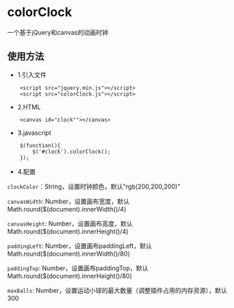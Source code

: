 # colorClock

一个基于jQuery和canvas的动画时钟

## 使用方法

* 1.引入文件
```
    <script src="jquery.min.js"></script>
    <script src="colorClock.js"></script> 
```
* 2.HTML
```
    <canvas id="clock""></canvas>
```
* 3.javascript
```
    $(function(){
	    $('#clock').colorClock();
	});
```
* 4.配置

`clockColor`：String，设置时钟颜色，默认"rgb(200,200,200)"

`canvasWidth`: Number，设置画布宽度，默认Math.round($(document).innerWidth()/4)

`canvasHeight`: Number，设置画布高度，默认Math.round($(document).innerHeight()/4)

`paddingLeft`: Number，设置画布paddingLeft，默认Math.round($(document).innerWidth()/80)

`paddingTop`: Number，设置画布paddingTop，默认Math.round($(document).innerHeight()/80)

`maxBalls`: Number，设置运动小球的最大数量（调整插件占用的内存资源），默认300
